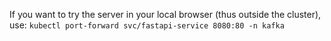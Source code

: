 If you want to try the server in your local browser (thus outside the cluster), use:
```kubectl port-forward svc/fastapi-service 8080:80 -n kafka```